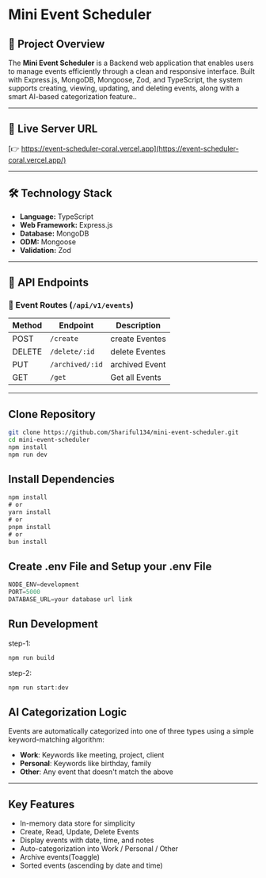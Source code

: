 # Mini Event Scheduler

## 📘 Project Overview

The **Mini Event Scheduler** is a Backend web application that enables users to manage events efficiently through a clean and responsive interface. Built with Express.js, MongoDB, Mongoose, Zod, and TypeScript, the system supports creating, viewing, updating, and deleting events, along with a smart AI-based categorization feature..

---

## 🔗 Live Server URL

[👉 https://event-scheduler-coral.vercel.app](https://event-scheduler-coral.vercel.app/)

---

## 🛠️ Technology Stack

- **Language:** TypeScript
- **Web Framework:** Express.js
- **Database:** MongoDB
- **ODM:** Mongoose
- **Validation:** Zod

---

## 🚀 API Endpoints

### 🔐 Event Routes (`/api/v1/events`)

| Method | Endpoint        | Description    |
| ------ | --------------- | -------------- |
| POST   | `/create`       | create Eventes |
| DELETE | `/delete/:id`   | delete Eventes |
| PUT    | `/archived/:id` | archived Event |
| GET    | `/get`          | Get all Events |

---

## Clone Repository

```bash
git clone https://github.com/Shariful134/mini-event-scheduler.git
cd mini-event-scheduler
npm install
npm run dev

```

## Install Dependencies

```ts
npm install
# or
yarn install
# or
pnpm install
# or
bun install
```

## Create .env File and Setup your .env File

```ts
NODE_ENV=development
PORT=5000
DATABASE_URL=your database url link
```

## Run Development

step-1:

```ts
npm run build
```

step-2:

```ts
npm run start:dev
```

## AI Categorization Logic

Events are automatically categorized into one of three types using a simple keyword-matching algorithm:

- **Work**: Keywords like meeting, project, client
- **Personal**: Keywords like birthday, family
- **Other**: Any event that doesn't match the above

---

## Key Features

- In-memory data store for simplicity
- Create, Read, Update, Delete Events
- Display events with date, time, and notes
- Auto-categorization into Work / Personal / Other
- Archive events(Toaggle)
- Sorted events (ascending by date and time)
